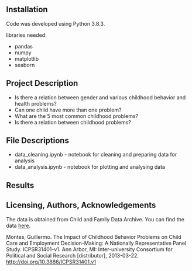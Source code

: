 ## Installation

Code was developed using Python 3.8.3.

libraries needed:

- pandas
- numpy
- matplotlib
- seaborn

## Project Description

- Is there a relation between gender and various childhood behavior and health problems?
- Can one child have more than one problem? 
- What are the 5 most common childhood problems?
- Is there a relation between childhood problems?


## File Descriptions
- data_cleaning.ipynb - notebook for cleaning and preparing data for analysis
- data_analysis.ipynb - notebook for plotting and analysing data


## Results


## Licensing, Authors, Acknowledgements

The data is obtained from Child and Family Data Archive. You can find the data [here](https://www.childandfamilydataarchive.org/cfda/archives/cfda/studies/31401). 

Montes, Guillermo. The Impact of Childhood Behavior Problems on Child Care
and Employment Decision-Making: A Nationally Representative Panel Study.
ICPSR31401-v1. Ann Arbor, MI: Inter-university Consortium for Political and
Social Research [distributor], 2013-03-22.
http://doi.org/10.3886/ICPSR31401.v1
